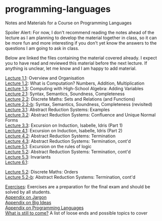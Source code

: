 # programming-languages
Notes and Materials for a Course on Programming Languages

Spoiler Alert: For now, I don't recommend reading the notes ahead of the lecture as I am planning to develop the material together in class, so it can be more fun and more interesting if you don't yet know the answers to the questions I am going to ask in class. 

Below are linked the files containing the material covered already. I expect you to have read and reviewed this material before the next lecture. If anything is unclear, let me know and I am happy to add material.

[Lecture 1.1](https://github.com/alexhkurz/programming-languages/blob/master/lecture-1.1.md): Overview and Organisation  
[Lecture 1.2](https://github.com/alexhkurz/programming-languages/blob/master/lecture-1.2.md): What is Computation? Numbers, Addition, Multiplication  
[Lecture 1.3](https://github.com/alexhkurz/programming-languages/blob/master/lecture-1.3.md): Computing with High-School Algebra: Adding Variables  
[Lecture 2.1](https://hackmd.io/hILQksyiTUW4mXxxOSF7eQ): Syntax, Semantics, Soundness, Completeness  
[Lecture 2.2](https://hackmd.io/s/B1gOX4lO7): Discrete Maths: Sets and Relations (and Functions)  
[Lecture 2.2-b](https://hackmd.io/s/SyIA3Lx_Q): Syntax, Semantics, Soundness, Completeness (revisited)  
[Lecture 3.1](https://hackmd.io/s/rkk0tgxu7): Abstract Reduction Systems: Examples  
[Lecture 3.2](https://hackmd.io/s/B1DPNGEdm): Abstract Reduction Systems: Confluence and Unique Normal Forms  
[Lecture 3.3](https://hackmd.io/s/H1panO_um): Excursion on Induction, Isabelle, Idris (Part 1)  
[Lecture 4.1](https://hackmd.io/s/HyV1IYYd7): Excursion on Induction, Isabelle, Idris (Part 2)  
[Lecture 4.2](https://hackmd.io/s/BkXUkyw_Q): Abstract Reduction Systems: Termination  
[Lecture 4.3](https://hackmd.io/s/S1KcSWeYQ): Abstract Reduction Systems: Termination, cont'd  
[Lecture 5.1](https://hackmd.io/s/Hyxy7veIKX): Excursion on the rules of logic  
[Lecture 5.2](https://hackmd.io/s/HyddlMKtX):  Abstract Reduction Systems: Termination, cont'd  
[Lecture 5.3](https://hackmd.io/s/rysQwJ2KX):  Invariants    
[Lecture 6.1]():   


[Lecture 5.2](): Discrete Maths: Orders  
[Lecture 5.2-b](): Abstract Reduction Systems: Termination, cont'd    
 
[Exercises](https://hackmd.io/s/HJQNfRbtX): Exercises are a preparation for the final exam and should be solved by all students.  
[Appendix on Jargon](https://github.com/alexhkurz/programming-languages/blob/master/appendix-jargon.md)   
[Appendix on Big Ideas](https://github.com/alexhkurz/programming-languages/blob/master/big-ideas.md)   
[Appendix on Programming Languages](https://github.com/alexhkurz/programming-languages/blob/master/appendix-programming-languages.md)  
[What is still to come?](https://github.com/alexhkurz/programming-languages/blob/master/mixed-notes.md) A list of loose ends and possible topics to cover
